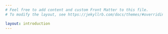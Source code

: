 ```yaml
---
# Feel free to add content and custom Front Matter to this file.
# To modify the layout, see https://jekyllrb.com/docs/themes/#overriding-theme-defaults

layout: introduction
---
```

